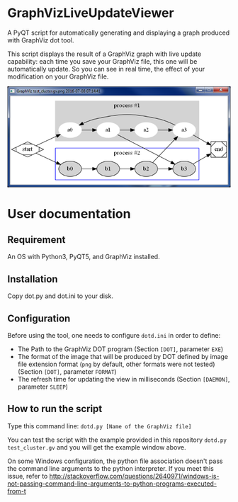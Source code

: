 # GraphVizLiveUpdateViewer

A PyQT script for automatically generating and displaying a graph produced with GraphViz dot tool.

This script displays the result of a GraphViz graph with live update capability: each time you save your GraphViz file, this one will be automatically update. So you can see in real time, the effect of your modification on your GraphViz file.

![Window capture](https://github.com/DDorch/GraphVizLiveUpdateViewer/blob/master/WindowCapture.png)

# User documentation

## Requirement

An OS with Python3, PyQT5, and GraphViz installed.

## Installation

Copy dot.py and dot.ini to your disk.

## Configuration

Before using the tool, one needs to configure `dotd.ini` in order to define:
* The Path to the GraphViz DOT program (Section `[DOT]`, parameter `EXE`)
* The format of the image that will be produced by DOT defined by image file extension format (`png` by default, other formats were not tested) (Section `[DOT]`, parameter `FORMAT`)
* The refresh time for updating the view in milliseconds (Section `[DAEMON]`, parameter `SLEEP`)

## How to run the script

Type this command line: `dotd.py [Name of the GraphViz file]`

You can test the script with the example provided in this repository `dotd.py test_cluster.gv` and you will get the example window above.

On some Windows configuration, the python file association doesn't pass the command line arguments to the python interpreter. If you meet this issue, refer to http://stackoverflow.com/questions/2640971/windows-is-not-passing-command-line-arguments-to-python-programs-executed-from-t 
